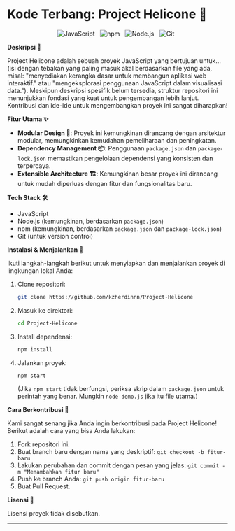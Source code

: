 # Kode Terbang: Project Helicone 🚀

<p align="center">
  <img style="margin-right: 8px;" src="https://img.shields.io/badge/JavaScript-F7DF1E?style=for-the-badge&logo=javascript&logoColor=black" alt="JavaScript">
  <img style="margin-right: 8px;" src="https://img.shields.io/badge/npm-CB3837?style=for-the-badge&logo=npm&logoColor=white" alt="npm">
  <img style="margin-right: 8px;" src="https://img.shields.io/badge/Node.js-339933?style=for-the-badge&logo=node.js&logoColor=white" alt="Node.js">
  <img style="margin-right: 8px;" src="https://img.shields.io/badge/Git-F05032?style=for-the-badge&logo=git&logoColor=white" alt="Git">
</p>

**Deskripsi 📝**

Project Helicone adalah sebuah proyek JavaScript yang bertujuan untuk... (isi dengan tebakan yang paling masuk akal berdasarkan file yang ada, misal: "menyediakan kerangka dasar untuk membangun aplikasi web interaktif." atau "mengeksplorasi penggunaan JavaScript dalam visualisasi data.").  Meskipun deskripsi spesifik belum tersedia, struktur repositori ini menunjukkan fondasi yang kuat untuk pengembangan lebih lanjut.  Kontribusi dan ide-ide untuk mengembangkan proyek ini sangat diharapkan!

**Fitur Utama ✨**

*   **Modular Design 🧩**: Proyek ini kemungkinan dirancang dengan arsitektur modular, memungkinkan kemudahan pemeliharaan dan peningkatan.
*   **Dependency Management 📦**:  Penggunaan `package.json` dan `package-lock.json` memastikan pengelolaan dependensi yang konsisten dan terpercaya.
*   **Extensible Architecture 🏗️**:  Kemungkinan besar proyek ini dirancang untuk mudah diperluas dengan fitur dan fungsionalitas baru.

**Tech Stack 🛠️**

*   JavaScript
*   Node.js (kemungkinan, berdasarkan `package.json`)
*   npm (kemungkinan, berdasarkan `package.json` dan `package-lock.json`)
*   Git (untuk version control)

**Instalasi & Menjalankan 🚀**

Ikuti langkah-langkah berikut untuk menyiapkan dan menjalankan proyek di lingkungan lokal Anda:

1.  Clone repositori:
    ```bash
    git clone https://github.com/kzherdinnn/Project-Helicone
    ```

2.  Masuk ke direktori:
    ```bash
    cd Project-Helicone
    ```

3.  Install dependensi:
    ```bash
    npm install
    ```

4.  Jalankan proyek:
    ```bash
    npm start
    ```
    (Jika `npm start` tidak berfungsi, periksa skrip dalam `package.json` untuk perintah yang benar. Mungkin `node demo.js` jika itu file utama.)

**Cara Berkontribusi 🤝**

Kami sangat senang jika Anda ingin berkontribusi pada Project Helicone! Berikut adalah cara yang bisa Anda lakukan:

1.  Fork repositori ini.
2.  Buat branch baru dengan nama yang deskriptif: `git checkout -b fitur-baru`
3.  Lakukan perubahan dan commit dengan pesan yang jelas: `git commit -m "Menambahkan fitur baru"`
4.  Push ke branch Anda: `git push origin fitur-baru`
5.  Buat Pull Request.

**Lisensi 📄**

Lisensi proyek tidak disebutkan.


---
